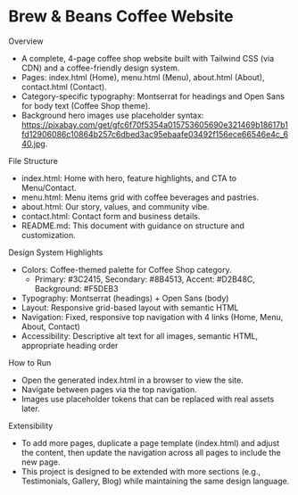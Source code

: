 # Brew & Beans Coffee Website

Overview
- A complete, 4-page coffee shop website built with Tailwind CSS (via CDN) and a coffee-friendly design system.
- Pages: index.html (Home), menu.html (Menu), about.html (About), contact.html (Contact).
- Category-specific typography: Montserrat for headings and Open Sans for body text (Coffee Shop theme).
- Background hero images use placeholder syntax: https://pixabay.com/get/gfc6f70f5354a015753605690e321469b18617b1fd12906086c10864b257c6dbed3ac95ebaafe03492f156ece66546e4c_640.jpg.

File Structure
- index.html: Home with hero, feature highlights, and CTA to Menu/Contact.
- menu.html: Menu items grid with coffee beverages and pastries.
- about.html: Our story, values, and community vibe.
- contact.html: Contact form and business details.
- README.md: This document with guidance on structure and customization.

Design System Highlights
- Colors: Coffee-themed palette for Coffee Shop category.
  - Primary: #3C2415, Secondary: #8B4513, Accent: #D2B48C, Background: #F5DEB3
- Typography: Montserrat (headings) + Open Sans (body)
- Layout: Responsive grid-based layout with semantic HTML
- Navigation: Fixed, responsive top navigation with 4 links (Home, Menu, About, Contact)
- Accessibility: Descriptive alt text for all images, semantic HTML, appropriate heading order

How to Run
- Open the generated index.html in a browser to view the site.
- Navigate between pages via the top navigation.
- Images use placeholder tokens that can be replaced with real assets later.

Extensibility
- To add more pages, duplicate a page template (index.html) and adjust the content, then update the navigation across all pages to include the new page.
- This project is designed to be extended with more sections (e.g., Testimonials, Gallery, Blog) while maintaining the same design language.
